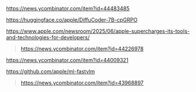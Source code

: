 https://news.ycombinator.com/item?id=44483485

https://huggingface.co/apple/DiffuCoder-7B-cpGRPO

https://www.apple.com/newsroom/2025/06/apple-supercharges-its-tools-and-technologies-for-developers/
> https://news.ycombinator.com/item?id=44226978

https://news.ycombinator.com/item?id=44009321

https://github.com/apple/ml-fastvlm
> https://news.ycombinator.com/item?id=43968897